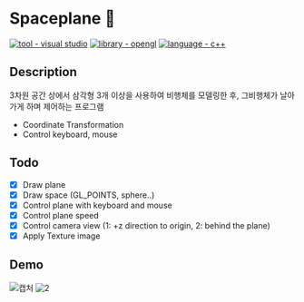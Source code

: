 # Spaceplane 🚀
<a href="https://"><img src="https://img.shields.io/badge/tool-visual studio-2ea44f" alt="tool - visual studio"></a>
<a href="https://"><img src="https://img.shields.io/badge/library-opengl-eeee4f" alt="library - opengl"></a>
<a href="https://"><img src="https://img.shields.io/static/v1?label=language&message=c++" alt="language - c++"></a>

## Description
3차원 공간 상에서 삼각형 3개 이상을 사용하여 비행체를 모델링한 후, 그비행체가 날아가게 하며 제어하는 프로그램
- Coordinate Transformation
- Control keyboard, mouse

## Todo
- [x] Draw plane
- [x] Draw space (GL_POINTS, sphere..)
- [x] Control plane with keyboard and mouse
- [x] Control plane speed
- [x] Control camera view (1: +z direction to origin, 2: behind the plane)
- [x] Apply Texture image 

## Demo
![캡처](https://user-images.githubusercontent.com/4311289/148686230-285ec545-3e02-40f1-bc05-130767ee6ac4.PNG)
![2](https://user-images.githubusercontent.com/4311289/148686231-d091a302-cd02-4d2f-94bf-372511d4b1e1.PNG)
